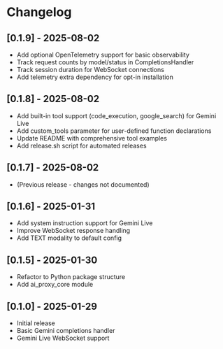 # Changelog

## [0.1.9] - 2025-08-02
- Add optional OpenTelemetry support for basic observability
- Track request counts by model/status in CompletionsHandler
- Track session duration for WebSocket connections
- Add telemetry extra dependency for opt-in installation

## [0.1.8] - 2025-08-02
- Add built-in tool support (code_execution, google_search) for Gemini Live
- Add custom_tools parameter for user-defined function declarations
- Update README with comprehensive tool examples
- Add release.sh script for automated releases

## [0.1.7] - 2025-08-02
- (Previous release - changes not documented)

## [0.1.6] - 2025-01-31
- Add system instruction support for Gemini Live
- Improve WebSocket response handling
- Add TEXT modality to default config

## [0.1.5] - 2025-01-30
- Refactor to Python package structure
- Add ai_proxy_core module

## [0.1.0] - 2025-01-29
- Initial release
- Basic Gemini completions handler
- Gemini Live WebSocket support